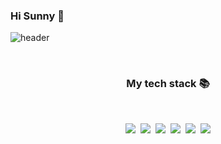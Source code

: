 ### Hi Sunny 👋
![header](https://i.esdrop.com/d/f/nwDQIv7h17/0SOROf1uus.png)

<br>
<h3 align="center">My tech stack 📚</h3>
<br>
<p align="center">
<img src="https://img.shields.io/badge/Java-007396?style=flat-square&logo=Java&logoColor=white"/></a>&nbsp 
<img src="https://img.shields.io/badge/SpringBoot-6DB33F?style=flat-square&logo=Spring&logoColor=white"/></a>&nbsp 
<img src="https://img.shields.io/badge/html-#E34F26?style=flat-square&logo=html5&logoColor=white"/></a>&nbsp 
<img src="https://img.shields.io/badge/css-#1572B6?style=flat-square&logo=css3&logoColor=white"/></a>&nbsp 
<img src="https://img.shields.io/badge/Javascript-ffb13b?style=flat-square&logo=javascript&logoColor=white"/></a>&nbsp 
<img src="https://img.shields.io/badge/Mysql-E6B91E?style=flat-square&logo=MySql&logoColor=white"/></a>
</p>
<br>
<!--<h3 align="center">Blog </h3>-->
<!--<div align="center" style="text-align:center">-->
<!--</div>-->
<!--<br>-->
<!--<h3 align="center"> Sunny's </h3>-->
<!--<p align="center">-->
<!--</p>-->
<!--<br>-->
